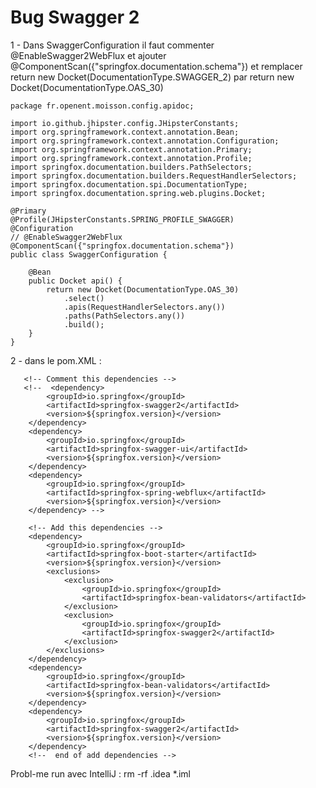 # Bug Swagger 2

1 - Dans SwaggerConfiguration il faut commenter @EnableSwagger2WebFlux et ajouter @ComponentScan({"springfox.documentation.schema"})
et remplacer return new Docket(DocumentationType.SWAGGER_2) par return new Docket(DocumentationType.OAS_30)

    package fr.openent.moisson.config.apidoc;

    import io.github.jhipster.config.JHipsterConstants;
    import org.springframework.context.annotation.Bean;
    import org.springframework.context.annotation.Configuration;
    import org.springframework.context.annotation.Primary;
    import org.springframework.context.annotation.Profile;
    import springfox.documentation.builders.PathSelectors;
    import springfox.documentation.builders.RequestHandlerSelectors;
    import springfox.documentation.spi.DocumentationType;
    import springfox.documentation.spring.web.plugins.Docket;

    @Primary
    @Profile(JHipsterConstants.SPRING_PROFILE_SWAGGER)
    @Configuration
    // @EnableSwagger2WebFlux
    @ComponentScan({"springfox.documentation.schema"})
    public class SwaggerConfiguration {

        @Bean
        public Docket api() {
            return new Docket(DocumentationType.OAS_30)
                .select()
                .apis(RequestHandlerSelectors.any())
                .paths(PathSelectors.any())
                .build();
        }
    }

2 - dans le pom.XML :

       <!-- Comment this dependencies -->
       <!--  <dependency>
            <groupId>io.springfox</groupId>
            <artifactId>springfox-swagger2</artifactId>
            <version>${springfox.version}</version>
        </dependency>
        <dependency>
            <groupId>io.springfox</groupId>
            <artifactId>springfox-swagger-ui</artifactId>
            <version>${springfox.version}</version>
        </dependency>
        <dependency>
            <groupId>io.springfox</groupId>
            <artifactId>springfox-spring-webflux</artifactId>
            <version>${springfox.version}</version>
        </dependency> -->

    	<!-- Add this dependencies -->
    	<dependency>
    		<groupId>io.springfox</groupId>
    		<artifactId>springfox-boot-starter</artifactId>
    		<version>${springfox.version}</version>
    		<exclusions>
    			<exclusion>
    				<groupId>io.springfox</groupId>
    				<artifactId>springfox-bean-validators</artifactId>
    			</exclusion>
    			<exclusion>
    				<groupId>io.springfox</groupId>
    				<artifactId>springfox-swagger2</artifactId>
    			</exclusion>
    		</exclusions>
    	</dependency>
    	<dependency>
    		<groupId>io.springfox</groupId>
    		<artifactId>springfox-bean-validators</artifactId>
    		<version>${springfox.version}</version>
    	</dependency>
    	<dependency>
    		<groupId>io.springfox</groupId>
    		<artifactId>springfox-swagger2</artifactId>
    		<version>${springfox.version}</version>
    	</dependency>
    	<!--  end of add dependencies -->

Probl-me run avec IntelliJ :
rm -rf .idea \*.iml
